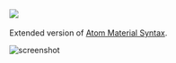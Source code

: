 ![](http://i.imgur.com/f58FC9u.png)
---

Extended version of [Atom Material Syntax](https://github.com/atom-material/atom-material-syntax).

![screenshot](https://cloud.githubusercontent.com/assets/499192/11417210/2ff7e544-9415-11e5-8c82-4ba4609eeb7e.png)
